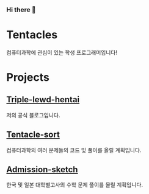 ### Hi there 👋

<!--
**Triple-lewd-Hentai/Triple-lewd-Hentai** is a ✨ _special_ ✨ repository because its `README.md` (this file) appears on your GitHub profile.

Here are some ideas to get you started:

- 🔭 I’m currently working on ...
- 🌱 I’m currently learning ...
- 👯 I’m looking to collaborate on ...
- 🤔 I’m looking for help with ...
- 💬 Ask me about ...
- 📫 How to reach me: ...
- 😄 Pronouns: ...
- ⚡ Fun fact: ...
-->

# Tentacles

컴퓨터과학에 관심이 있는 학생 프로그래머입니다!


# Projects

## [Triple-lewd-hentai](https://triple-lewd-hentai.github.io)

저의 공식 블로그입니다.


## [Tentacle-sort](https://github.com/Triple-lewd-Hentai/Tentacle-sort)

컴퓨터과학의 여러 문제들의 코드 및 풀이를 올릴 계획입니다.


## [Admission-sketch](https://github.com/Triple-lewd-Hentai/admission_sketch)

한국 및 일본 대학별고사의 수학 문제 풀이를 올릴 계획입니다.
